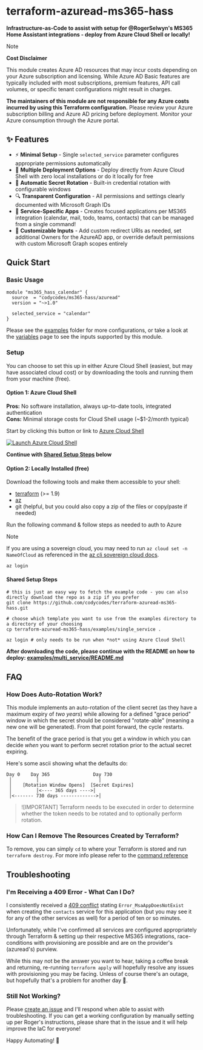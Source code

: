 # terraform-azuread-ms365-hass

**Infrastructure-as-Code to assist with setup for @RogerSelwyn's MS365 Home Assistant integrations - deploy from Azure Cloud Shell or locally!**

> [!NOTE]
> **Cost Disclaimer**
>
> This module creates Azure AD resources that may incur costs depending on your Azure subscription and licensing. While Azure AD Basic features are typically included with most subscriptions, premium features, API call volumes, or specific tenant configurations might result in charges.
>
> **The maintainers of this module are not responsible for any Azure costs incurred by using this Terraform configuration.** Please review your Azure subscription billing and Azure AD pricing before deployment. Monitor your Azure consumption through the Azure portal.

## ✨ Features

- ⚡ **Minimal Setup** - Single `selected_service` parameter configures appropriate permissions automatically
- 🚀 **Multiple Deployment Options** - Deploy directly from Azure Cloud Shell with zero local installations or do it locally for free
- 🔄 **Automatic Secret Rotation** - Built-in credential rotation with configurable windows
- 🔍 **Transparent Configuration** - All permissions and settings clearly documented with Microsoft Graph IDs
- 🎯 **Service-Specific Apps** - Creates focused applications per MS365 integration (calendar, mail, todo, teams, contacts) that can be managed from a single command!
- 🔧 **Customizable Inputs** - Add custom redirect URIs as needed, set additional Owners for the AzureAD app, or override default permissions with custom Microsoft Graph scopes entirely

## Quick Start

### Basic Usage

```hcl
module "ms365_hass_calendar" {
  source  = "codycodes/ms365-hass/azuread"
  version = "~>1.0"

  selected_service = "calendar"
}
```

Please see the [examples](./examples) folder for more configurations, or take a look at the [variables](./variables.tf) page to see the inputs supported by this module.

### Setup

You can choose to set this up in either Azure Cloud Shell (easiest, but may have associated cloud cost) or by downloading the tools and running them from your machine (free).

#### Option 1: Azure Cloud Shell

**Pros:** No software installation, always up-to-date tools, integrated authentication  
**Cons:** Minimal storage costs for Cloud Shell usage (~$1-2/month typical)  

Start by clicking this button or link to [Azure Cloud Shell](https://shell.azure.com)

[![Launch Azure Cloud Shell](https://docs.microsoft.com/azure/includes/media/cloud-shell-try-it/hdi-launch-cloud-shell.png)](https://shell.azure.com)

**Continue with [Shared Setup Steps](#shared-setup-steps) below**

#### Option 2: Locally Installed (free)

Download the following tools and make them accessible to your shell:

- [terraform](https://developer.hashicorp.com/terraform/install) (>= 1.9)
- [az](https://learn.microsoft.com/en-us/cli/azure/install-azure-cli?view=azure-cli-latest)
- git (helpful, but you could also copy a zip of the files or copy/paste if needed)

Run the following command & follow steps as needed to auth to Azure

> [!NOTE]
> If you are using a sovereign cloud, you may need to run `az cloud set -n NameOfCloud` as referenced in the [az cli sovereign cloud docs](https://learn.microsoft.com/en-us/azure/developer/azure-developer-cli/sovereign-clouds).

```shell
az login
```

#### Shared Setup Steps

```shell
# this is just an easy way to fetch the example code - you can also directly download the repo as a zip if you prefer
git clone https://github.com/codycodes/terraform-azuread-ms365-hass.git

# choose which template you want to use from the examples directory to a directory of your choosing
cp terraform-azuread-ms365-hass/examples/single_service .

az login # only needs to be run when *not* using Azure Cloud Shell
```

**After downloading the code, please continue with the README on how to deploy: [examples/multi_service/README.md](./examples/multi_service/README.md)**

## FAQ

### How Does Auto-Rotation Work?

This module implements an auto-rotation of the client secret (as they have a maximum expiry of *two years*) while allowing for a defined "grace period" window in which the secret should be considered "rotate-able" (meaning a new one will be generated). From that point forward, the cycle restarts.

The benefit of the grace period is that you get a window in which you can decide *when* you want to perform secret rotation prior to the actual secret expiring.

Here's some ascii showing what the defaults do:

```text
Day 0    Day 365                Day 730
 │         │                      │
 │    [Rotation Window Opens]  [Secret Expires]
 │         │<---- 365 days ---->│
 │<------- 730 days ------------->│
```

> ![IMPORTANT]
> Terraform needs to be executed in order to determine whether the token needs to be rotated and to optionally perform rotation.

### How Can I Remove The Resources Created by Terraform?

To remove, you can simply `cd` to where your Terraform is stored and run `terraform destroy`.
For more info please refer to the [command reference](https://developer.hashicorp.com/terraform/cli/commands/destroy)

## Troubleshooting

### I'm Receiving a 409 Error - What Can I Do?

I consistently received a [409 conflict](http://http.cat/409) stating `Error_MsaAppDoesNotExist` when creating the `contacts` service for this application (but you may see it for any of the other services as well) for a period of ten or so minutes.

Unfortunately, while I've confirmed all services are configured appropriately through Terraform & setting up their respective MS365 integrations, race-conditions with provisioning are possible and are on the provider's (azuread's) purview.

While this may not be the answer you want to hear, taking a coffee break and returning, re-running `terraform apply` will hopefully resolve any issues with provisioning you may be facing. Unless of course there's an outage, but hopefully that's a problem for another day 🤠.

### Still Not Working?

Please [create an issue](https://github.com/codycodes/terraform-azuread-ms365-hass/issues/new) and I'll respond when able to assist with troubleshooting. If you can get a working configuration by manually setting up per Roger's instructions, please share that in the issue and it will help improve the IaC for everyone!

Happy Automating! 🤖
